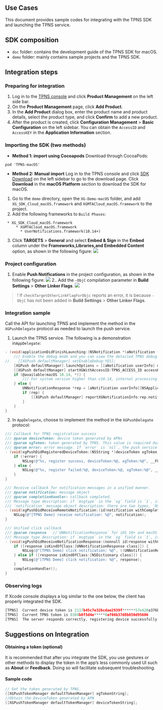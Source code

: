 
## Use Cases
This document provides sample codes for integrating with the TPNS SDK and launching the TPNS service.

## SDK composition
- `doc` folder: contains the development guide of the TPNS SDK for macOS.
- `demo` folder: mainly contains sample projects and the TPNS SDK.

## Integration steps
### Preparing for integration
1. Log in to the [TPNS console](https://console.cloud.tencent.com/tpns) and click **Product Management** on the left side bar.
2. On the **Product Management** page, click **Add Product**.
3. In the **Add Product** dialog box, enter the product name and product details, select the product type, and click **Confirm** to add a new product.
4. After the product is created, click **Configuration Management** > **Basic Configuration** on the left sidebar. You can obtain the `AccessID` and `AccessKEY` in the **Application Information** section.

### Importing the SDK (two methods)
- **Method 1: import using Cocoapods**
Download through CocoaPods:
``` 
pod 'TPNS-macOS' 
```
- **Method 2: Manual import**
Log in to the TPNS console and click [SDK Download](https://console.cloud.tencent.com/tpns/sdkdownload) on the left sidebar to go to the download page. Click **Download** in the **macOS Platform** section to download the SDK for macOS.
 1. Go to the `demo` directory, open the `XG-Demo-macOS` folder, and add `XG_SDK_Cloud_macOS.framework` and `XGMTACloud_macOS.framework` to the project.
 2. Add the following frameworks to `Build Phases`:
```
 * XG_SDK_Cloud_macOS.framework
     * XGMTACloud_macOS.framework
       * UserNotifications.framework(10.14+)
```
 3. Click **TARGETS** > **General** and select **Embed & Sign** in the **Embed** column under the **Frameworks,Libraries,and Embedded Content** option, as shown in the following figure:
![](https://main.qcloudimg.com/raw/f6d34ba35e5cb1dd54c9c2e1767c7891.png)

### Project configuration
1. Enable **Push Notifications** in the project configuration, as shown in the following figure: 
![](https://main.qcloudimg.com/raw/787203b758d7f4bcea593271858d0f3a.png)
2.. Add the `-ObjC` compilation parameter in **Build Settings** > **Other Linker Flags**. 
![](https://main.qcloudimg.com/raw/bb61982f2959bea32f43c1fd849f5e43.png)

>! If `checkTargetOtherLinkFlagForObjc` reports an error, it is because `-ObjC` has not been added in **Build Settings** > **Other Linker Flags**.
>

### Integration sample
Call the API for launching TPNS and implement the method in the `XGPushDelegate` protocol as needed to launch the push service.
1. Launch the TPNS service. The following is a demonstration in`AppDelegate`:
```objective-c
- (void)applicationDidFinishLaunching:(NSNotification *)aNotification {
    /// Enable the debug mode and you can view the detailed TPNS debug information on the terminal for troubleshooting.
//    [[XGPush defaultManager] setEnableDebug:YES];
    [XGPush defaultManager].launchOptions = [[aNotification userInfo] mutableCopy];
    [[XGPush defaultManager] startXGWithAccessID:TPNS_ACCESS_ID accessKey:TPNS_ACCESS_KEY delegate:self];
    if (@available(macOS 10.14, *)) {
        /// For system version higher than v10.14, internal processing will take place with reporting.
    } else {
        UNNotificationResponse *rep = [aNotification userInfo][NSApplicationLaunchUserNotificationKey];
        if (rep) {
            [[XGPush defaultManager] reportXGNotificationInfo:rep.notification.request.content.userInfo];
        }
    }
}
```
2. In `AppDelegate`, choose to implement the method in the `XGPushDelegate` protocol:
```objective-c
/// Callback for TPNS registration success
/// @param deviceToken: device token generated by APNs
/// @param xgToken: token generated by TPNS. This value is required during message push. TPNS maintains the mapping relationship between this value and the device token generated by APNs.
/// @param error: error message. If `error` is `nil`, the push service has been successfully registered.
- (void)xgPushDidRegisteredDeviceToken:(NSString *)deviceToken xgToken:(NSString *)xgToken error:(NSError *)error {
    if (!error) {
        NSLog(@"%s, register success, deviceToken:%@, xgToken:%@", __FUNCTION__, deviceToken, xgToken);
    } else {
        NSLog(@"%s, register failed:%@, deviceToken:%@, xgToken:%@", __FUNCTION__,error.description, deviceToken, xgToken);
    }
}

/// Receive callback for notification messages in a unified manner.
/// @param notification: message object
/// @param completionHandler: callback completed.
/// Message type description: if `msgtype` in the `xg` field is `1`, it means notification message; if `msgtype` is `2`, it means silent message.
/// `notification` message object description: there are two types, `NSDictionary` and `UNNotification`. For detailed interpretations, please see the sample code.
- (void)xgPushDidReceiveRemoteNotification:(id)notification withCompletionHandler:(void (^)(NSUInteger))completionHandler {
    NSLog(@"[TPNS Demo] receive notification: %@", notification);
}

/// Unified click callback
/// @param response   //`UNNotificationResponse` for iOS 10+ and macOS 10.14+, or `NSDictionary` for earlier versions
/// Message type description: if `msgtype` in the `xg` field is `1`, it means notification message; if `msgtype` is `9`, it means local notifications.
- (void)xgPushDidReceiveNotificationResponse:(nonnull id)response withCompletionHandler:(nonnull void (^)(void))completionHandler {
    if ([response isKindOfClass:[UNNotificationResponse class]]) {
        NSLog(@"[TPNS Demo] click notification: %@", ((UNNotificationResponse *)response).notification.request.content.userInfo);
    } else if ([response isKindOfClass:[NSDictionary class]]) {
        NSLog(@"[TPNS Demo] click notification: %@", response);
    }
    completionHandler();
}
```

### Observing logs

If Xcode console displays a log similar to the one below, the client has properly integrated the SDK.

```javascript
[TPNS]  Current device token is 2117b45c7e32bcdae2939f******57e420a376bdd44cf6f58613129d2065370
[TPNS]  Current TPNS token is 0304b8f5d4e*****0af06b37d8b850d95606
[TPNS]  The server responds correctly, registering device successfully
```

<span id="QHToken"></span>
## Suggestions on Integration
#### Obtaining a token (optional)
It is recommended that after you integrate the SDK, you use gestures or other methods to display the token in the app’s less commonly used UI such as **About** or **Feedback**. Doing so will facilitate subsequent troubleshooting.

#### Sample code
```objective-c
// Get the token generated by TPNS.
[[XGPushTokenManager defaultTokenManager] xgTokenString];
//Obtain the DeviceToken generated by APN
[[XGPushTokenManager defaultTokenManager] deviceTokenString];
```

